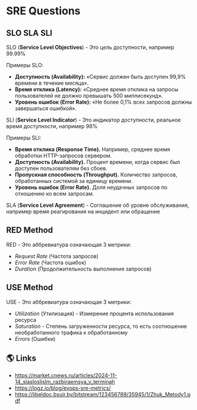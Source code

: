 # SRE Questions

## SLO SLA SLI

SLO (**Service Level Objectives**) - Это цель доступности, например 99.99%

Примеры SLO:

- **Доступность (Availability):** «Сервис должен быть доступен 99,9% времени в течение месяца».
- **Время отклика (Latency):** «Среднее время отклика на запросы пользователей не должно превышать 500 миллисекунд».
- **Уровень ошибок (Error Rate):** «Не более 0,1% всех запросов должны завершаться ошибкой».

SLI (**Service Level Indicator**) - Это индикатор доступности, реальное время доступности, например 98%

Примеры SLI:

- **Время отклика (Response Time).** Например, среднее время обработки HTTP-запросов сервером.
- **Доступность (Availability).** Процент времени, когда сервис был доступен пользователям без сбоев.
- **Пропускная способность (Throughput).** Количество запросов, обработанных системой за единицу времени.
- **Уровень ошибок (Error Rate).** Доля неудачных запросов по отношению ко всем запросам.

SLA  (**Service Level Agreement**) - Соглашение об уровне обслуживания, например время реагирования на инцидент или обращение

## RED Method

RED - Это аббревиатура означающая 3 метрики:

- _Request Rate_ (Частота запросов)
- _Error Rate_ (Частота ошибок)
- _Duration_ (Продолжительность выполнения запросов)

## USE Method

USE - Это аббревиатура означающая 3 метрики:

- _Utilization_ (Утилизация) - Измерение процента использования ресурса
- _Saturation_ - Степень загруженности ресурса, то есть соотношение необработанного трафика к обработанному
- _Errors_ (Ошибки)

## 🌎 Links

- https://market.cnews.ru/articles/2024-11-14_slasloslislm_razbiraemsya_v_terminah
- https://logz.io/blog/evops-sre-metrics/
- https://libeldoc.bsuir.by/bitstream/123456789/35945/1/Zhuk_Metody1.pdf
